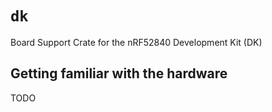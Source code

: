 # `dk`

Board Support Crate for the nRF52840 Development Kit (DK)

## Getting familiar with the hardware

TODO
